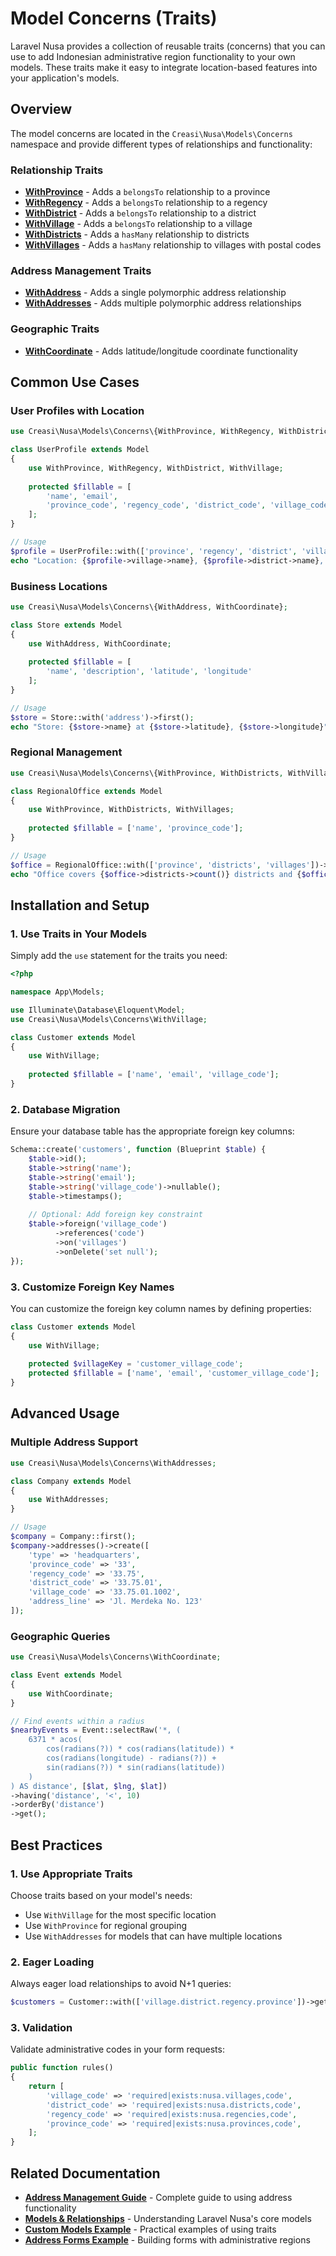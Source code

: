 # Model Concerns (Traits)

Laravel Nusa provides a collection of reusable traits (concerns) that you can use to add Indonesian administrative region functionality to your own models. These traits make it easy to integrate location-based features into your application's models.

## Overview

The model concerns are located in the `Creasi\Nusa\Models\Concerns` namespace and provide different types of relationships and functionality:

### Relationship Traits

- **[WithProvince](/en/api/concerns/with-province)** - Adds a `belongsTo` relationship to a province
- **[WithRegency](/en/api/concerns/with-regency)** - Adds a `belongsTo` relationship to a regency
- **[WithDistrict](/en/api/concerns/with-district)** - Adds a `belongsTo` relationship to a district
- **[WithVillage](/en/api/concerns/with-village)** - Adds a `belongsTo` relationship to a village
- **[WithDistricts](/en/api/concerns/with-districts)** - Adds a `hasMany` relationship to districts
- **[WithVillages](/en/api/concerns/with-villages)** - Adds a `hasMany` relationship to villages with postal codes

### Address Management Traits

- **[WithAddress](/en/api/concerns/with-address)** - Adds a single polymorphic address relationship
- **[WithAddresses](/en/api/concerns/with-addresses)** - Adds multiple polymorphic address relationships

### Geographic Traits

- **[WithCoordinate](/en/api/concerns/with-coordinate)** - Adds latitude/longitude coordinate functionality

## Common Use Cases

### User Profiles with Location

```php
use Creasi\Nusa\Models\Concerns\{WithProvince, WithRegency, WithDistrict, WithVillage};

class UserProfile extends Model
{
    use WithProvince, WithRegency, WithDistrict, WithVillage;
    
    protected $fillable = [
        'name', 'email', 
        'province_code', 'regency_code', 'district_code', 'village_code'
    ];
}

// Usage
$profile = UserProfile::with(['province', 'regency', 'district', 'village'])->first();
echo "Location: {$profile->village->name}, {$profile->district->name}, {$profile->regency->name}, {$profile->province->name}";
```

### Business Locations

```php
use Creasi\Nusa\Models\Concerns\{WithAddress, WithCoordinate};

class Store extends Model
{
    use WithAddress, WithCoordinate;
    
    protected $fillable = [
        'name', 'description', 'latitude', 'longitude'
    ];
}

// Usage
$store = Store::with('address')->first();
echo "Store: {$store->name} at {$store->latitude}, {$store->longitude}";
```

### Regional Management

```php
use Creasi\Nusa\Models\Concerns\{WithProvince, WithDistricts, WithVillages};

class RegionalOffice extends Model
{
    use WithProvince, WithDistricts, WithVillages;
    
    protected $fillable = ['name', 'province_code'];
}

// Usage
$office = RegionalOffice::with(['province', 'districts', 'villages'])->first();
echo "Office covers {$office->districts->count()} districts and {$office->villages->count()} villages";
```

## Installation and Setup

### 1. Use Traits in Your Models

Simply add the `use` statement for the traits you need:

```php
<?php

namespace App\Models;

use Illuminate\Database\Eloquent\Model;
use Creasi\Nusa\Models\Concerns\WithVillage;

class Customer extends Model
{
    use WithVillage;
    
    protected $fillable = ['name', 'email', 'village_code'];
}
```

### 2. Database Migration

Ensure your database table has the appropriate foreign key columns:

```php
Schema::create('customers', function (Blueprint $table) {
    $table->id();
    $table->string('name');
    $table->string('email');
    $table->string('village_code')->nullable();
    $table->timestamps();
    
    // Optional: Add foreign key constraint
    $table->foreign('village_code')
          ->references('code')
          ->on('villages')
          ->onDelete('set null');
});
```

### 3. Customize Foreign Key Names

You can customize the foreign key column names by defining properties:

```php
class Customer extends Model
{
    use WithVillage;
    
    protected $villageKey = 'customer_village_code';
    protected $fillable = ['name', 'email', 'customer_village_code'];
}
```

## Advanced Usage

### Multiple Address Support

```php
use Creasi\Nusa\Models\Concerns\WithAddresses;

class Company extends Model
{
    use WithAddresses;
}

// Usage
$company = Company::first();
$company->addresses()->create([
    'type' => 'headquarters',
    'province_code' => '33',
    'regency_code' => '33.75',
    'district_code' => '33.75.01',
    'village_code' => '33.75.01.1002',
    'address_line' => 'Jl. Merdeka No. 123'
]);
```

### Geographic Queries

```php
use Creasi\Nusa\Models\Concerns\WithCoordinate;

class Event extends Model
{
    use WithCoordinate;
}

// Find events within a radius
$nearbyEvents = Event::selectRaw('*, (
    6371 * acos(
        cos(radians(?)) * cos(radians(latitude)) * 
        cos(radians(longitude) - radians(?)) + 
        sin(radians(?)) * sin(radians(latitude))
    )
) AS distance', [$lat, $lng, $lat])
->having('distance', '<', 10)
->orderBy('distance')
->get();
```

## Best Practices

### 1. Use Appropriate Traits

Choose traits based on your model's needs:
- Use `WithVillage` for the most specific location
- Use `WithProvince` for regional grouping
- Use `WithAddresses` for models that can have multiple locations

### 2. Eager Loading

Always eager load relationships to avoid N+1 queries:

```php
$customers = Customer::with(['village.district.regency.province'])->get();
```

### 3. Validation

Validate administrative codes in your form requests:

```php
public function rules()
{
    return [
        'village_code' => 'required|exists:nusa.villages,code',
        'district_code' => 'required|exists:nusa.districts,code',
        'regency_code' => 'required|exists:nusa.regencies,code',
        'province_code' => 'required|exists:nusa.provinces,code',
    ];
}
```

## Related Documentation

- **[Address Management Guide](/en/guide/addresses)** - Complete guide to using address functionality
- **[Models & Relationships](/en/guide/models)** - Understanding Laravel Nusa's core models
- **[Custom Models Example](/en/examples/custom-models)** - Practical examples of using traits
- **[Address Forms Example](/en/examples/address-forms)** - Building forms with administrative regions
